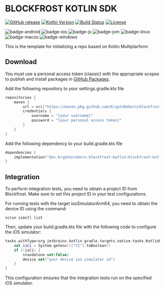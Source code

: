 # BLOCKFROST KOTLIN SDK

[![GitHub release](https://img.shields.io/badge/release-v0.0.2-blue.svg)](https://github.com/KryptonReborn/blockfrost-kotlin-sdk/releases/tag/v0.0.2) [![Kotlin Version](https://img.shields.io/badge/Kotlin-1.9.23-B125EA?logo=kotlin)](https://kotlinlang.org)
[![Build Status](https://github.com/saschpe/kase64/workflows/Main/badge.svg)](https://github.com/KryptonReborn/blockfrost-kotlin-sdk/actions)
[![License](http://img.shields.io/:License-Apache-blue.svg)](http://www.apache.org/licenses/LICENSE-2.0.html)

![badge-android](http://img.shields.io/badge/Platform-Android-brightgreen.svg?logo=android)
![badge-ios](http://img.shields.io/badge/Platform-iOS-orange.svg?logo=apple)
![badge-js](http://img.shields.io/badge/Platform-NodeJS-yellow.svg?logo=javascript)
![badge-jvm](http://img.shields.io/badge/Platform-JVM-red.svg?logo=openjdk)
![badge-linux](http://img.shields.io/badge/Platform-Linux-lightgrey.svg?logo=linux)
![badge-macos](http://img.shields.io/badge/Platform-macOS-orange.svg?logo=apple)
![badge-windows](http://img.shields.io/badge/Platform-Windows-blue.svg?logo=windows)

[//]: # (![badge-tvos]&#40;http://img.shields.io/badge/Platform-tvOS-orange.svg?logo=apple&#41;)

[//]: # (![badge-watchos]&#40;http://img.shields.io/badge/Platform-watchOS-orange.svg?logo=apple&#41;)

This is the template for initializing a repo based on Kotlin Multiplarform

## Download

You must use a personal access token (classic) with the appropriate scopes to publish and install
packages
in [GitHub Packages](https://docs.github.com/en/packages/learn-github-packages/introduction-to-github-packages#authenticating-to-github-packages).

Add the following repository to your settings.gradle.kts file

```kotlin
repositories {
    maven {
        url = uri("https://maven.pkg.github.com/KryptoReborn/blockfrost-kotlin-sdk")
        credentials {
            username = "[your username]"
            password = "[your personal access token]"
        }
    }
}
```

Add the following dependency to your build.gradle.kts file

```build.gradle.kts
dependencies {
    implementation("dev.kryptonreborn.blockfrost-kotlin:blockfrost-kotlin:[version]")
}
```

## Integration

To perform integration tests, you need to obtain a project ID from Blockfrost. Make sure to set this
project ID in your test configurations.

For running tests with the target iosSimulatorArm64, you need to obtain the device ID using the
command:

``` shell
xcrun simctl list
```

Then, update your build.gradle.kts file with the following code to configure the iOS simulator:

``` build.gradle.kts
tasks.withType<org.jetbrains.kotlin.gradle.targets.native.tasks.KotlinNativeSimulatorTest> {
    val isCi = System.getenv()["CI"].toBoolean()
    if (!isCi) {
        standalone.set(false)
        device.set("your device ios simulator id")
    }
}
```

This configuration ensures that the integration tests run on the specified iOS simulator.

